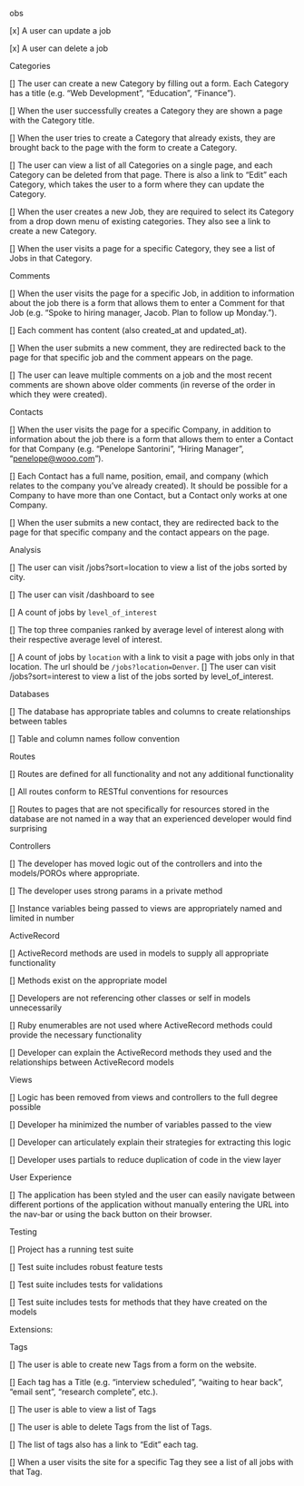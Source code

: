 obs

[x] A user can update a job

[x] A user can delete a job

Categories

[] The user can create a new Category by filling out a form. Each Category has a title (e.g. “Web Development”, “Education”, “Finance”).

[] When the user successfully creates a Category they are shown a page with the Category title.

[] When the user tries to create a Category that already exists, they are brought back to the page with the form to create a Category.

[] The user can view a list of all Categories on a single page, and each Category can be deleted from that page. There is also a link to “Edit” each Category, which takes the user to a form where they can update the Category.

[] When the user creates a new Job, they are required to select its Category from a drop down menu of existing categories. They also see a link to create a new Category.

[] When the user visits a page for a specific Category, they see a list of Jobs in that Category.

Comments

[] When the user visits the page for a specific Job, in addition to information about the job there is a form that allows them to enter a Comment for that Job (e.g. “Spoke to hiring manager, Jacob. Plan to follow up Monday.”).

[] Each comment has content (also created_at and updated_at).

[] When the user submits a new comment, they are redirected back to the page for that specific job and the comment appears on the page.

[] The user can leave multiple comments on a job and the most recent comments are shown above older comments (in reverse of the order in which they were created).

Contacts

[] When the user visits the page for a specific Company, in addition to information about the job there is a form that allows them to enter a Contact for that Company (e.g. “Penelope Santorini”, “Hiring Manager”, “penelope@wooo.com”).

[] Each Contact has a full name, position, email, and company (which relates to the company you’ve already created). It should be possible for a Company to have more than one Contact, but a Contact only works at one Company.

[] When the user submits a new contact, they are redirected back to the page for that specific company and the contact appears on the page.

Analysis

[] The user can visit /jobs?sort=location to view a list of the jobs sorted by city.

[] The user can visit /dashboard to see

[] A count of jobs by `level_of_interest`

[] The top three companies ranked by average level of interest along with their respective average level of interest.

[] A count of jobs by `location` with a link to visit a page with jobs only in that location. The url should be `/jobs?location=Denver`.
[] The user can visit /jobs?sort=interest to view a list of the jobs sorted by level_of_interest.

Databases

[] The database has appropriate tables and columns to create relationships between tables

[] Table and column names follow convention

Routes

[] Routes are defined for all functionality and not any additional functionality

[] All routes conform to RESTful conventions for resources

[] Routes to pages that are not specifically for resources stored in the database are not named in a way that an experienced developer would find surprising

Controllers

[] The developer has moved logic out of the controllers and into the models/POROs where appropriate.

[] The developer uses strong params in a private method

[] Instance variables being passed to views are appropriately named and limited in number

ActiveRecord

[] ActiveRecord methods are used in models to supply all appropriate functionality

[] Methods exist on the appropriate model

[] Developers are not referencing other classes or self in models unnecessarily

[] Ruby enumerables are not used where ActiveRecord methods could provide the necessary functionality

[] Developer can explain the ActiveRecord methods they used and the relationships between ActiveRecord models

Views

[] Logic has been removed from views and controllers to the full degree possible

[] Developer ha minimized the number of variables passed to the view

[] Developer can articulately explain their strategies for extracting this logic

[] Developer uses partials to reduce duplication of code in the view layer

User Experience

[] The application has been styled and the user can easily navigate between different portions of the application without manually entering the URL into the nav-bar or using the back button on their browser.

Testing

[] Project has a running test suite

[] Test suite includes robust feature tests

[] Test suite includes tests for validations

[] Test suite includes tests for methods that they have created on the models

Extensions:

Tags

[] The user is able to create new Tags from a form on the website.

[] Each tag has a Title (e.g. “interview scheduled”, “waiting to hear back”, “email sent”, “research complete”, etc.).

[] The user is able to view a list of Tags

[] The user is able to delete Tags from the list of Tags.

[] The list of tags also has a link to “Edit” each tag.

[] When a user visits the site for a specific Tag they see a list of all jobs with that Tag.
